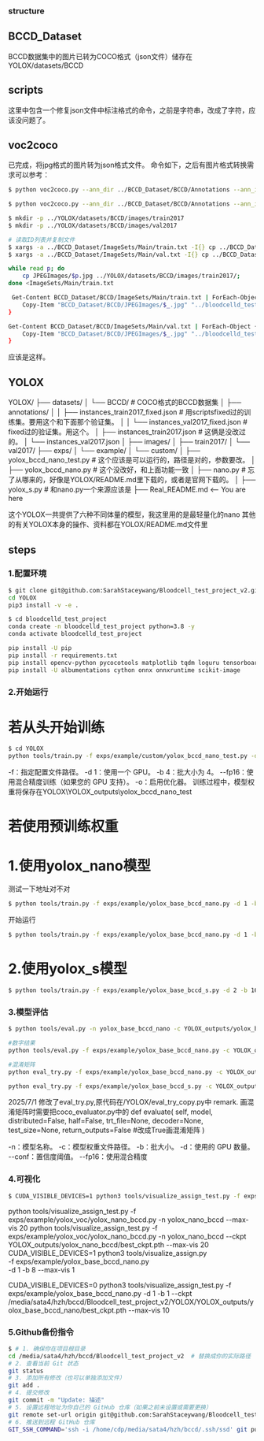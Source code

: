 ### structure
## BCCD_Dataset
BCCD数据集中的图片已转为COCO格式（json文件）储存在YOLOX/datasets/BCCD
## scripts 
这里中包含一个修复json文件中标注格式的命令，之前是字符串，改成了字符，应该没问题了。


## voc2coco
已完成，将jpg格式的图片转为json格式文件。
命令如下，之后有图片格式转换需求可以参考：
```bash
$ python voc2coco.py --ann_dir ../BCCD_Dataset/BCCD/Annotations --ann_ids ../BCCD_Dataset/BCCD/ImageSets/Main/train.txt --labels ../BCCD_Dataset/labels.txt --output ../YOLOX/datasets/BCCD/annotations/instances_train2017.json --ext xml --img_dir ../BCCD_Dataset/JPEGImages

$ python voc2coco.py --ann_dir ../BCCD_Dataset/BCCD/Annotations --ann_ids ../BCCD_Dataset/BCCD/ImageSets/Main/val.txt --labels ../BCCD_Dataset/labels.txt --output ../YOLOX/datasets/BCCD/annotations/instances_val2017.json --ext xml

$ mkdir -p ../YOLOX/datasets/BCCD/images/train2017
$ mkdir -p ../YOLOX/datasets/BCCD/images/val2017

# 读取ID列表并复制文件
$ xargs -a ../BCCD_Dataset/ImageSets/Main/train.txt -I{} cp ../BCCD_Dataset/JPEGImages/{}.jpg ../YOLOX/datasets/BCCD/images/train2017/
$ xargs -a ../BCCD_Dataset/ImageSets/Main/val.txt -I{} cp ../BCCD_Dataset/JPEGImages/{}.jpg ../YOLOX/datasets/BCCD/images/val2017/

while read p; do 
    cp JPEGImages/$p.jpg ../YOLOX/datasets/BCCD/images/train2017/;
done <ImageSets/Main/train.txt

 Get-Content BCCD_Dataset/BCCD/ImageSets/Main/train.txt | ForEach-Object {
    Copy-Item "BCCD_Dataset/BCCD/JPEGImages/$_.jpg" "../bloodcelld_test_project/YOLOX/datasets/BCCD/images/train2017/"
}

Get-Content BCCD_Dataset/BCCD/ImageSets/Main/val.txt | ForEach-Object {
    Copy-Item "BCCD_Dataset/BCCD/JPEGImages/$_.jpg" "../bloodcelld_test_project/YOLOX/datasets/BCCD/images/val2017/"
}
```
应该是这样。

## YOLOX
YOLOX/
├── datasets/
│   └── BCCD/           # COCO格式的BCCD数据集
│       ├── annotations/
│       │   ├── instances_train2017_fixed.json  # 用scriptsfixed过的训练集。要用这个和下面那个验证集。
│       │   └── instances_val2017_fixed.json  # fixed过的验证集。用这个。
│           ├── instances_train2017.json # 这俩是没改过的。
│           └── instances_val2017.json
│       ├── images/ 
│       ├── train2017/
│       └── val2017/
├── exps/
│   └── example/
│        └── custom/
│           ├── yolox_bccd_nano_test.py        # 这个应该是可以运行的，路径是对的，参数要改。
│           ├── yolox_bccd_nano.py             # 这个没改好，和上面功能一致
│           ├── nano.py                    # 忘了从哪来的，好像是YOLOX/README.md里下载的，或者是官网下载的。
│           ├── yolox_s.py               # 和nano.py一个来源应该是
├── Real_README.md  <-- You are here

这个YOLOX一共提供了六种不同体量的模型，我这里用的是最轻量化的nano
其他的有关YOLOX本身的操作、资料都在YOLOX/README.md文件里

## steps
### 1.配置环境
```bash
$ git clone git@github.com:SarahStaceywang/Bloodcell_test_project_v2.git
cd YOLOX
pip3 install -v -e .
```
```bash
$ cd bloodcelld_test_project
conda create -n bloodcelld_test_project python=3.8 -y
conda activate bloodcelld_test_project

pip install -U pip
pip install -r requirements.txt  
pip install opencv-python pycocotools matplotlib tqdm loguru tensorboard
pip install -U albumentations cython onnx onnxruntime scikit-image
```

### 2.开始运行
# 若从头开始训练
```bash
$ cd YOLOX
python tools/train.py -f exps/example/custom/yolox_bccd_nano_test.py -d 1 -b 8 --fp16 -o
```
-f：指定配置文件路径。
-d 1：使用一个 GPU。
-b 4：批大小为 4。
--fp16：使用混合精度训练（如果您的 GPU 支持）。
-o：启用优化器。 
训练过程中，模型权重将保存在YOLOX\YOLOX_outputs\yolox_bccd_nano_test

# 若使用预训练权重
# 1.使用yolox_nano模型
测试一下地址对不对
```bash
$ python tools/train.py -f exps/example/yolox_base_bccd_nano.py -d 1 -b 8 --fp16 -o -c exps/example/custom/yolox_nano.pth --resume
```
开始运行
```bash
$ python tools/train.py -f exps/example/yolox_base_bccd_nano.py -d 1 -b 8 --fp16 -o -c exps/example/custom/yolox_nano.pth --cache
```

# 2.使用yolox_s模型
```bash
$ python tools/train.py -f exps/example/yolox_base_bccd_s.py -d 2 -b 16 --fp16 -o -c exps/example/custom/yolox_s.pth --cache
```

### 3.模型评估
```bash
$ python tools/eval.py -n yolox_base_bccd_nano -c YOLOX_outputs/yolox_base_bccd_nano/best_ckpt.pth -b 8 -d 1 --conf 0.001 --fp16

#数字结果
python tools/eval.py -f exps/example/yolox_base_bccd_nano.py -c YOLOX_outputs/yolox_base_bccd_nano/best_ckpt.pth -b 8 -d 1 --conf 0.001 --fp16

#混淆矩阵
python eval_try.py -f exps/example/yolox_base_bccd_nano.py -c YOLOX_outputs/yolox_base_bccd_nano/best_ckpt.pth -b 8 -d 1 --conf 0.001 --fp16

python eval_try.py -f exps/example/yolox_base_bccd_s.py -c YOLOX_outputs/yolox_base_bccd_s/best_ckpt.pth -b 8 -d 1 --conf 0.001 --fp16
```
2025/7/1 修改了eval_try.py,原代码在/YOLOX/eval_try_copy.py中
remark.
画混淆矩阵时需要把coco_evaluator.py中的
def evaluate(
        self, model, distributed=False, half=False, trt_file=None,
        decoder=None, test_size=None, return_outputs=False #改成True画混淆矩阵
    )

-n：模型名称。
-c：模型权重文件路径。
-b：批大小。
-d：使用的 GPU 数量。
--conf：置信度阈值。
--fp16：使用混合精度

### 4.可视化
```bash
$ CUDA_VISIBLE_DEVICES=1 python3 tools/visualize_assign_test.py -f exps/example/yolox_base_bccd_nano.py -d 1 -b 8 --max-batch 1
```
python tools/visualize_assign_test.py -f exps/example/yolox_voc/yolox_nano_bccd.py -n yolox_nano_bccd --max-vis 20
python tools/visualize_assign_test.py -f exps/example/yolox_voc/yolox_nano_bccd.py -n yolox_nano_bccd --ckpt YOLOX_outputs/yolox_nano_bccd/best_ckpt.pth --max-vis 20
CUDA_VISIBLE_DEVICES=1 python3 tools/visualize_assign.py \
  -f exps/example/yolox_base_bccd_nano.py \
  -d 1 -b 8 --max-vis 1

  CUDA_VISIBLE_DEVICES=0 python3 tools/visualize_assign_test.py -f exps/example/yolox_base_bccd_nano.py -d 1 -b 1 --ckpt /media/sata4/hzh/bccd/Bloodcell_test_project_v2/YOLOX/YOLOX_outputs/yolox_base_bccd_nano/best_ckpt.pth --max-vis 10

### 5.Github备份指令
```bash
$ # 1. 确保你在项目根目录
cd /media/sata4/hzh/bccd/Bloodcell_test_project_v2  # 替换成你的实际路径
# 2. 查看当前 Git 状态
git status
# 3. 添加所有修改（也可以单独添加文件）
git add .
# 4. 提交修改
git commit -m "Update: 描述" 
# 5. 设置远程地址为你自己的 GitHub 仓库（如果之前未设置或需要更换）
git remote set-url origin git@github.com:SarahStaceywang/Bloodcell_test_project_v2_backup.git
# 6. 推送到远程 GitHub 仓库
GIT_SSH_COMMAND='ssh -i /home/cdp/media/sata4/hzh/bccd/.ssh/ssd' git push origin main
```